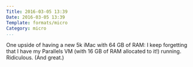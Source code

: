 ```yaml
---
Title: 2016-03-05 13:39
Date: 2016-03-05 13:39
Template: formats/micro
Category: micro
...
```


One upside of having a new 5k iMac with 64 GB of RAM: I keep forgetting that I have my Parallels VM (with 16 GB of RAM allocated to it!) running. Ridiculous. (And great.)

